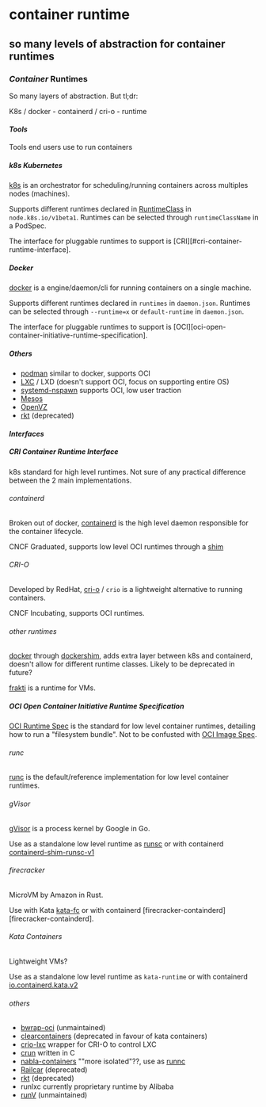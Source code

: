 # container runtime

## so many levels of abstraction for container runtimes


### _Container_ Runtimes

So many layers of abstraction.
But tl;dr:

K8s / docker - containerd / cri-o - runtime

#### _Tools_

Tools end users use to run containers

##### _k8s_ Kubernetes

[k8s][k8s] is an orchestrator for
scheduling/running containers across multiples nodes (machines).

Supports different runtimes
declared in [RuntimeClass][runtimeclass] in `node.k8s.io/v1beta1`.
Runtimes can be selected through `runtimeClassName` in a PodSpec.

The interface for pluggable runtimes to support is
[CRI][#cri-container-runtime-interface].

##### _Docker_

[docker][docker] is a engine/daemon/cli for running containers
on a single machine.

Supports different runtimes declared in `runtimes` in `daemon.json`.
Runtimes can be selected through `--runtime=x` or `default-runtime` in `daemon.json`.

The interface for pluggable runtimes to support is
[OCI][oci-open-container-initiative-runtime-specification].

##### _Others_

- [podman][podman] similar to docker, supports OCI
- [LXC][lxc] / LXD (doesn't support OCI, focus on supporting entire OS)
- [systemd-nspawn][nspawn] supports OCI, low user traction
- [Mesos][mesos]
- [OpenVZ][openvz]
- [rkt][rkt] (deprecated)

#### _Interfaces_

##### _CRI_ Container Runtime Interface

k8s standard for high level runtimes.
Not sure of any practical difference between the 2 main implementations.

###### _containerd_

Broken out of docker,
[containerd][containerd] is the high level daemon
responsible for the container lifecycle.

CNCF Graduated, supports low level OCI runtimes
through a [shim][containerd-shim]

###### _CRI-O_

Developed by RedHat,
[cri-o][cri-o] / `crio` is a lightweight alternative
to running containers.

CNCF Incubating, supports OCI runtimes.

###### _other_ runtimes

[docker][docker] through [dockershim][dockershim],
adds extra layer between k8s and containerd,
doesn't allow for different runtime classes.
Likely to be deprecated in future?

[frakti][frakti] is a runtime for VMs.

##### _OCI_ Open Container Initiative Runtime Specification

[OCI Runtime Spec][oci] is the standard for low level container runtimes,
detailing how to run a "filesystem bundle".
Not to be confusted with [OCI Image Spec][ociimg].

###### _runc_

[runc][runc] is the default/reference implementation
for low level container runtimes.

###### _gVisor_

[gVisor][gvisor] is a process kernel by Google in Go.

Use as a standalone low level runtime as [runsc][runsc]
or with containerd [containerd-shim-runsc-v1][containerd-runsc]

###### _firecracker_

MicroVM by Amazon in Rust.

Use with Kata [kata-fc][katafc]
or with containerd [firecracker-containderd][firecracker-containderd].

###### _Kata_ Containers

Lightweight VMs?

Use as a standalone low level runtime as `kata-runtime`
or with containerd [io.containerd.kata.v2][kata-containerd]

###### _others_

- [bwrap-oci][bwrap] (unmaintained)
- [clearcontainers][clear] (deprecated in favour of kata containers)
- [crio-lxc][criolxc] wrapper for CRI-O to control LXC
- [crun][crun] written in C
- [nabla-containers][nabla] ""more isolated"??, use as [runnc][runnc]
- [Railcar][railcar] (deprecated)
- [rkt][rkt] (deprecated)
- runlxc currently proprietary runtime by Alibaba
- [runV][runv] (unmaintained)

[bwrap]: https://github.com/projectatomic/bwrap-oci
[clear]: https://github.com/clearcontainers
[containerd]: https://containerd.io/
[containerd-runsc]: https://gvisor.dev/docs/user_guide/containerd/quick_start/
[containerd-shim]: https://github.com/containerd/containerd/tree/master/runtime/v2
[cri-o]: https://cri-o.io/
[criolxc]: https://github.com/lxc/crio-lxc
[crun]: https://github.com/containers/crun
[docker]: https://www.docker.com/
[dockershim]: https://github.com/kubernetes/kubernetes/tree/master/pkg/kubelet/dockershim
[firecracker]: https://firecracker-microvm.github.io/
[firecracke-containderd]: https://github.com/firecracker-microvm/firecracker-containerd
[frakti]: https://github.com/kubernetes/frakti
[gvisor]: https://gvisor.dev/
[k8s]: https://kubernetes.io/
[kata]: https://katacontainers.io/
[kata-containerd]: https://github.com/kata-containers/documentation/blob/master/how-to/how-to-use-k8s-with-cri-containerd-and-kata.md
[katafc]: https://github.com/kata-containers/documentation/wiki/Initial-release-of-Kata-Containers-with-Firecracker-support
[lxc]: https://linuxcontainers.org/
[mesos]: http://mesos.apache.org/
[nabla]: https://nabla-containers.github.io/
[nspawn]: https://www.freedesktop.org/software/systemd/man/systemd-nspawn.html
[oci]: https://github.com/opencontainers/runtime-spec
[ociimg]: https://github.com/opencontainers/image-spec
[openvz]: https://openvz.org/
[podman]: https://podman.io/
[railcar]: https://github.com/oracle/railcar
[rkt]: https://github.com/rkt/rkt
[runc]: https://github.com/opencontainers/runc
[runnc]: https://github.com/nabla-containers/runnc
[runsc]: https://gvisor.dev/docs/user_guide/quick_start/docker/
[runtimeclass]: https://kubernetes.io/docs/concepts/containers/runtime-class/
[runv]: https://github.com/hyperhq/runv
